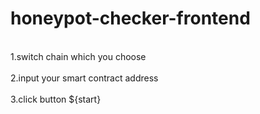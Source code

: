 # honeypot-checker-frontend
<br>1.switch chain which you choose</br>
<br>2.input your smart contract address</br>
<br>3.click button ${start} </br> 
